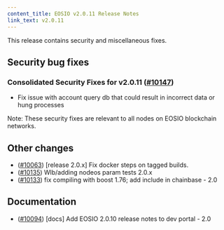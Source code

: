 ```yaml
---
content_title: EOSIO v2.0.11 Release Notes
link_text: v2.0.11
---
```


This release contains security and miscellaneous fixes.

## Security bug fixes

### Consolidated Security Fixes for v2.0.11 ([#10147](https://github.com/EOSIO/eos/pull/10147))
- Fix issue with account query db that could result in incorrect data or hung processes

Note: These security fixes are relevant to all nodes on EOSIO blockchain networks.

## Other changes
- ([#10063](https://github.com/EOSIO/eos/pull/10063)) [release 2.0.x] Fix docker steps on tagged builds.
- ([#10135](https://github.com/EOSIO/eos/pull/10135)) Wlb/adding nodeos param tests 2.0.x
- ([#10133](https://github.com/EOSIO/eos/pull/10133)) fix compiling with boost 1.76; add <set> include in chainbase - 2.0

## Documentation
- ([#10094](https://github.com/EOSIO/eos/pull/10094)) [docs] Add EOSIO 2.0.10 release notes to dev portal - 2.0
